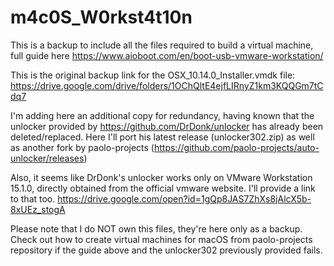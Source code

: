 # m4c0S_W0rkst4t10n
This is a backup to include all the files required to build a virtual machine, full guide here
https://www.aioboot.com/en/boot-usb-vmware-workstation/

This is the original backup link for the OSX_10.14.0_Installer.vmdk file:
https://drive.google.com/drive/folders/1OChQltE4ejfLIRnyZ1km3KQQGm7tCdq7

I'm adding here an additional copy for redundancy, having known that the unlocker provided by https://github.com/DrDonk/unlocker has already been deleted/replaced. 
Here I'll port his latest release (unlocker302.zip) as well as another fork by paolo-projects (https://github.com/paolo-projects/auto-unlocker/releases)

Also, it seems like DrDonk's unlocker works only on VMware Workstation 15.1.0, directly obtained from the official vmware website. I'll provide a link to that too.
https://drive.google.com/open?id=1gQp8JAS7ZhXs8jAlcX5b-8xUEz_stogA

Please note that I do NOT own this files, they're here only as a backup. Check out how to create virtual machines for macOS from paolo-projects repository if the guide above and the unlocker302 previously provided fails.
